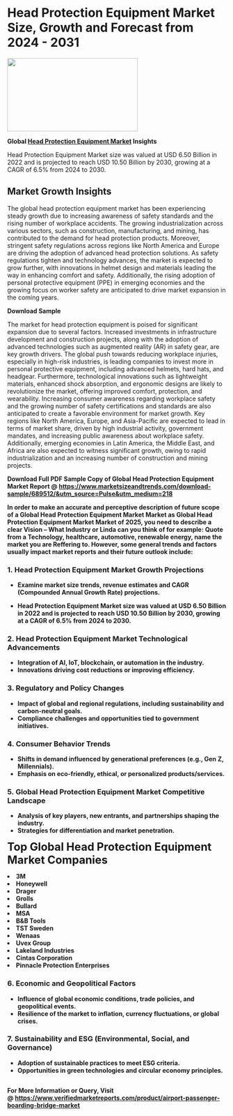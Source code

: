<H1>Head Protection Equipment Market Size, Growth and Forecast from 2024 - 2031</H1><img class="aligncenter size-medium wp-image-584254" src="https://thirdeyenews.in/wp-content/uploads/2024/09/Global-Market-Research-300x168.jpeg" alt="" width="300" height="168" /><p><strong>Global&nbsp;<a href="https://www.marketsizeandtrends.com/download-sample/689512/&amp;utm_source=Pulse&amp;utm_medium=218">Head Protection Equipment Market</a> Insights</strong></p><p>Head Protection Equipment Market size was valued at USD 6.50 Billion in 2022 and is projected to reach USD 10.50 Billion by 2030, growing at a CAGR of 6.5% from 2024 to 2030.</p><p><h2>Market Growth Insights</h2> <p>The global head protection equipment market has been experiencing steady growth due to increasing awareness of safety standards and the rising number of workplace accidents. The growing industrialization across various sectors, such as construction, manufacturing, and mining, has contributed to the demand for head protection products. Moreover, stringent safety regulations across regions like North America and Europe are driving the adoption of advanced head protection solutions. As safety regulations tighten and technology advances, the market is expected to grow further, with innovations in helmet design and materials leading the way in enhancing comfort and safety. Additionally, the rising adoption of personal protective equipment (PPE) in emerging economies and the growing focus on worker safety are anticipated to drive market expansion in the coming years.</p> <p><strong>Download Sample</strong></p> <p>The market for head protection equipment is poised for significant expansion due to several factors. Increased investments in infrastructure development and construction projects, along with the adoption of advanced technologies such as augmented reality (AR) in safety gear, are key growth drivers. The global push towards reducing workplace injuries, especially in high-risk industries, is leading companies to invest more in personal protective equipment, including advanced helmets, hard hats, and headgear. Furthermore, technological innovations such as lightweight materials, enhanced shock absorption, and ergonomic designs are likely to revolutionize the market, offering improved comfort, protection, and wearability. Increasing consumer awareness regarding workplace safety and the growing number of safety certifications and standards are also anticipated to create a favorable environment for market growth. Key regions like North America, Europe, and Asia-Pacific are expected to lead in terms of market share, driven by high industrial activity, government mandates, and increasing public awareness about workplace safety. Additionally, emerging economies in Latin America, the Middle East, and Africa are also expected to witness significant growth, owing to rapid industrialization and an increasing number of construction and mining projects. <p><strong></p><p><span class=""><strong>Download Full PDF Sample Copy of Global Head Protection Equipment Market Report</strong> @ <a href="https://www.marketsizeandtrends.com/download-sample/689512/&amp;utm_source=Pulse&amp;utm_medium=218" target="_blank">https://www.marketsizeandtrends.com/download-sample/689512/&amp;utm_source=Pulse&amp;utm_medium=218</a></span></p><p>In order to make an accurate and perceptive description of future scope of a Global&nbsp;Head Protection Equipment Market Market as Global&nbsp;Head Protection Equipment Market Market of 2025, you need to describe a clear Vision &ndash; What Industry or Linda can you think of for example: Quote from a Technology, healthcare, automotive, renewable energy, name the market you are Reffering to. However, some general trends and factors usually impact market reports and their future outlook include:</p><h3>1.&nbsp;<strong>Head Protection Equipment Market Growth Projections</strong></h3><ul><li>Examine market size trends, revenue estimates and CAGR (Compounded Annual Growth Rate) projections.</li><li><p>Head Protection Equipment Market size was valued at USD 6.50 Billion in 2022 and is projected to reach USD 10.50 Billion by 2030, growing at a CAGR of 6.5% from 2024 to 2030.</p></li></ul><h3>2.&nbsp;<strong>Head Protection Equipment Market Technological Advancements</strong></h3><ul><li>Integration of AI, IoT, blockchain, or automation in the industry.</li><li>Innovations driving cost reductions or improving efficiency.</li></ul><h3>3.&nbsp;<strong>Regulatory and Policy Changes</strong></h3><ul><li>Impact of global and regional regulations, including sustainability and carbon-neutral goals.</li><li>Compliance challenges and opportunities tied to government initiatives.</li></ul><h3>4.&nbsp;<strong>Consumer Behavior Trends</strong></h3><ul><li>Shifts in demand influenced by generational preferences (e.g., Gen Z, Millennials).</li><li>Emphasis on eco-friendly, ethical, or personalized products/services.</li></ul><h3>5.&nbsp;<strong>Global Head Protection Equipment Market Competitive Landscape</strong></h3><ul><li>Analysis of key players, new entrants, and partnerships shaping the industry.</li><li>Strategies for differentiation and market penetration.</li></ul><p data-pm-slice="1 1 []"><span style="color: inherit; font-family: inherit; font-size: 25px;">Top Global Head Protection Equipment Market Companies</span></p><div class="" data-test-id=""><p><li>3M</li><li> Honeywell</li><li> Drager</li><li> Grolls</li><li> Bullard</li><li> MSA</li><li> B&B Tools</li><li> TST Sweden</li><li> Wenaas</li><li> Uvex Group</li><li> Lakeland Industries</li><li> Cintas Corporation</li><li> Pinnacle Protection Enterprises</li></p></div><h3>6.&nbsp;<strong>Economic and Geopolitical Factors</strong></h3><ul><li>Influence of global economic conditions, trade policies, and geopolitical events.</li><li>Resilience of the market to inflation, currency fluctuations, or global crises.</li></ul><h3>7.&nbsp;<strong>Sustainability and ESG (Environmental, Social, and Governance)</strong></h3><ul><li>Adoption of sustainable practices to meet ESG criteria.</li><li>Opportunities in green technologies and circular economy principles.</li></ul><h2><strong style="font-size: 14px;">For More Information or Query, Visit @&nbsp;</strong><a style="background-color: #ffffff; font-size: 14px;" href="https://www.marketsizeandtrends.com/report/head-protection-equipment-market/" target="_blank">https://www.verifiedmarketreports.com/product/airport-passenger-boarding-bridge-market</a></h2>
